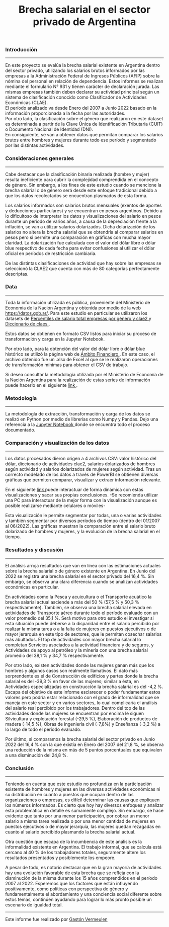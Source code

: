 <h1 align=center><font size = 6>Brecha salarial en el sector privado de Argentina</font></h1>
<br>

###  **Introducción**
***
En este proyecto se evalúa la brecha salarial existente en Argentina dentro del sector privado, utilizando los salarios brutos informados por las empresas a la Administración Federal de Ingresos Públicos (AFIP) sobre la nómina del personal en relación de dependencia. Estos informes se realizan mediante el formulario N° 931 y tienen carácter de declaración jurada. Las mismas empresas también deben declarar su actividad principal según un sistema de clasificación conocido como Clasificador de Actividades Económicas (CLAE).  
El período analizado va desde Enero del 2007 a Junio 2022 basado en la información proporcionada a la fecha por las autoridades.  
Por otro lado, la clasificación sobre el género que realizaron en este dataset es determinada a partir de la Clave Única de Identificación Tributaria (CUIT) o Documento Nacional de Identidad (DNI).  
En consiguiente, se van a obtener datos que permitan comparar los salarios brutos entre hombres y mujeres durante todo ese período y segmentado por las distintas actividades.


### **Consideraciones generales**
***
Cabe destacar que la clasificación binaria realizada (hombre y mujer) resulta ineficiente para cubrir la complejidad comprendida en el concepto de género. Sin embargo, a los fines de este estudio cuando se mencione la brecha salarial o de género será desde este enfoque tradicional debido a que los datos recolectados se encuentran plasmados de esta forma.  

Los salarios informados son salarios brutos mensuales (exentos de aportes y deducciones  particulares) y se encuentran en pesos argentinos. Debido a lo dificultoso de interpretar los datos y visualizaciones del salario en pesos durante un período de varios años, a causa de la depreciación frente a la inflación, se van a utilizar salarios dolarizados. Dicha dolarización de los salarios no altera la brecha salarial que se obtendría al comparar salarios en pesos pero si permite una comparación en gráficas con mucha mayor claridad. La dolarización fue calculada con el valor del dólar libre o dólar blue respectivo de cada fecha para evitar confusiones al utilizar el dólar oficial en períodos de restricción cambiaria.  

De las distintas clasificaciones de actividad que hay sobre las empresas se seleccionó la CLAE2 que cuenta con más de 80 categorías perfectamente descriptas.

### **Data**
***
Toda la información utilizada es pública, proveniente del Ministerio de Economía de la Nación Argentina y obtenida por medio de la web https://datos.gob.ar/. Para este estudio en particular se utilizaron los datasets de <a href='http://datos.produccion.gob.ar/dataset/803a2436-0240-4f87-916b-25cad0213918/archivo/'> Percentiles de salario total empresas por género y clae2 </a> y <a href='http://datos.produccion.gob.ar/dataset/803a2436-0240-4f87-916b-25cad0213918/archivo/82c6602b-0138-4de5-a7c3-33e397750dec'> Diccionario de claes </a>.    

Estos datos se obtienen en formato CSV listos para iniciar su proceso de transformación y carga en la Jupyter Notebook.

Por otro lado, para la obtención del valor del dólar libre o dólar blue histórico se utilizó la página web de <a href='https://www.ambito.com/contenidos/dolar-informal-historico.html'> Ámbito Financiero </a>. En este caso, el archivo obtenido fue un .xlsx de Excel al que se le realizaron operaciones de transformación mínimas para obtener el CSV de trabajo.

Si desea consultar la metodología utilizada por el Ministerio de Economía de la Nación Argentina para la realización de estas series de información puede hacerlo en el siguiente  <a href='https://datos.gob.ar/dataset/produccion-percentiles-salarios-por-genero-actividad/archivo/produccion_3bcac8aa-7636-4e18-80d3-1f63da309ec3'>  link </a>.

### **Metodología**
***
La metodología de extracción, transformación y carga de los datos se realizó en Python por medio de librerías como Numpy y Pandas. Dejo una referencia a la <a href='https://github.com/gastonvermeulen/brecha_salarial/blob/main/notebooks/brecha_salarial_notebook.ipynb'> Jupyter Notebook </a> donde se encuentra todo el proceso documentado. 


### **Comparación y visualización de los datos**
***
Los datos procesados dieron origen a 4 archivos CSV: valor histórico del dólar, diccionario de actividades clae2, salarios dolarizados de hombres según actividad y salarios dolarizados de mujeres según actividad. Tras un correcto modelado de los datos a través de PowerBI se obtienen diversas gráficas que permiten comparar, visualizar y extraer información relevante.

En el siguiente <a href='https://app.powerbi.com/view?r=eyJrIjoiYjRhN2RiOGMtNzM2OC00N2U1LTg4YjQtYzIxMTBmMTlhMzA2IiwidCI6Ijc5M2I4YWQ1LTU0ZWMtNDYyOS04ZWViLWM4MDRjMWEzOGM1ZCJ9'> link </a> puede interactuar de forma dinámica con estas visualizaciones y sacar sus propias conclusiones. -Se recomienda utilizar una PC para interactuar de la mejor forma con la visualización aunque es posible realizarse mediante celulares o móviles-

Esta visualización le permite segmentar por todas, una o varias actividades y también segmentar por diversos períodos de tiempo (dentro del 01/2007 al 06/2022). Las gráficas muestran la comparación entre el salario bruto dolarizado de hombres y mujeres, y la evolución de la brecha salarial en el tiempo.

### **Resultados y discusión**
***
El análisis arroja resultados que van en línea con las estimaciones actuales sobre la brecha salarial o de género existente en Argentina. En Junio del 2022 se registra una brecha salarial en el sector privado del 16,4 %. Sin embargo, se observa una clara diferencia cuando se analizan actividades económicas en particular.

En actividades como la Pesca y acuicultura o el Transporte acuático la brecha salarial actual asciende a más del 50 % (57,5 % y 50,3 % respectivamente). También, se observa una brecha salarial elevada en actividades de Transporte aéreo durante todo el período evaluado con un valor promedio del 35,1 %. Será motivo para otro estudio el investigar si esta situación puede deberse a la disparidad entre el salario percibido por realizar la misma tarea o a la falta de mujeres en puestos ejecutivos o de mayor jerarquía en este tipo de sectores, que le permitan cosechar salarios más abultados. El top de actividades con mayor brecha salarial lo completan Servicios asociados a la actividad financiera y de seguros, y Actividades de apoyo al petróleo y la minería con una brecha salarial promedio del 38,1 % y 34,7 % respectivamente.

Por otro lado, existen actividades donde las mujeres ganan más que los hombres y algunos casos son realmente llamativos. El dato más sorprendente es el de Construcción de edificios y partes donde la brecha salarial es del -39,3 % en favor de las mujeres; similar a ésta, en Actividades especializadas en construcción la brecha salarial es del -4,2 %. Escapa del objetivo de este informe esclarecer o poder fundamentar estos valores pero podría estar relacionado con el grado de informalidad que se maneja en este sector y en varios sectores, lo cual complicaría el análisis del salario real percibido por los trabajadores. Dentro del top de las actividades donde las mujeres se encuentran por encima le siguen Silvicultura y explotación forestal (-29,5 %), Elaboración de productos de madera (-14,5 %), Obras de ingeniería civil (-7,8%) y Enseñanza (-3,2 %) a lo largo de todo el período evaluado.

Por último, si comparamos la brecha salarial del sector privado en Junio 2022 del 16,4 % con la que existía en Enero del 2007 del 21,8 %, se observa una reducción de la misma en más de 5 puntos porcentuales que equivalen a una disminución del 24,8 %.

### **Conclusión**
***
Teniendo en cuenta que este estudio no profundiza en la participación existente de hombres y mujeres en las diversas actividades económicas ni su distribución en cuanto a puestos que ocupan dentro de las organizaciones o empresas, es difícil determinar las causas que expliquen los números informados. Es cierto que hoy hay diversos enfoques y analizar esta problemática en detalle es sumamente complejo. Sin embargo, se hace evidente que tanto por una menor participación, por cobrar un menor salario a misma tarea realizada o por una menor cantidad de mujeres en puestos ejecutivos o de mayor jerarquía, las mujeres quedan rezagadas en cuanto al salario percibido plasmando la brecha salarial actual.

Otra cuestión que escapa de la incumbencia de este análisis es la informalidad existente en Argentina. El trabajo informal, que se calcula está cercano al 40 % de los trabajadores totales, seguramente altere los resultados presentados y posiblemente los empeore.

A pesar de todo, es notorio destacar que en la gran mayoría de actividades hay una evolución favorable de esta brecha que se refleja con la disminución de la misma durante los 15 años comprendidos en el período 2007 al 2022. Esperemos que los factores que están influyendo positivamente, como políticas con perspectiva de género y fundamentalmente el abordamiento y una conciencia social diferente sobre estos temas, continúen ayudando para lograr lo más pronto posible un escenario de igualdad total.
 

***
Este informe fue realizado por  <a href='https://www.linkedin.com/in/gast%C3%B3n-vermeulen-73a93239/'> Gastón Vermeulen </a>
